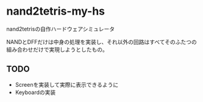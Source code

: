 # nand2tetris-my-hs

nand2tetrisの自作ハードウェアシミュレータ

NANDとDFFだけは中身の処理を実装し、それ以外の回路はすべてそのふたつの組み合わせだけで実現しようとしたもの。

## TODO

- Screenを実装して実際に表示できるように
- Keyboardの実装
